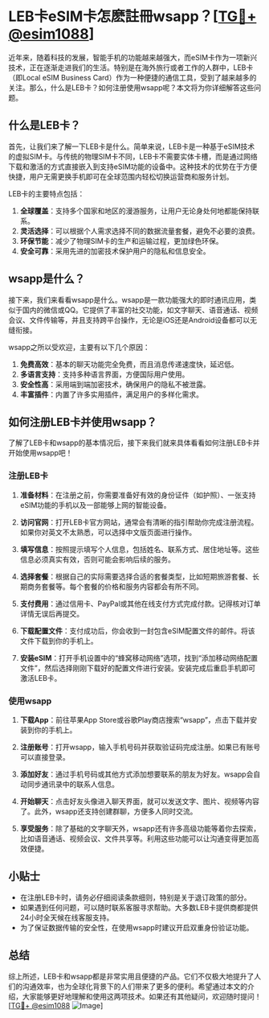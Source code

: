 # LEB卡eSIM卡怎麽註冊wsapp？[[TG💪+ @esim1088](https://t.me/s/esim1088)]

近年来，随着科技的发展，智能手机的功能越来越强大，而eSIM卡作为一项新兴技术，正在逐渐走进我们的生活。特别是在海外旅行或者工作的人群中，LEB卡（即Local eSIM Business Card）作为一种便捷的通信工具，受到了越来越多的关注。那么，什么是LEB卡？如何注册使用wsapp呢？本文将为你详细解答这些问题。

## 什么是LEB卡？

首先，让我们来了解一下LEB卡是什么。简单来说，LEB卡是一种基于eSIM技术的虚拟SIM卡。与传统的物理SIM卡不同，LEB卡不需要实体卡槽，而是通过网络下载和激活的方式直接嵌入到支持eSIM功能的设备中。这种技术的优势在于方便快捷，用户无需更换手机即可在全球范围内轻松切换运营商和服务计划。

LEB卡的主要特点包括：

1. **全球覆盖**：支持多个国家和地区的漫游服务，让用户无论身处何地都能保持联系。
2. **灵活选择**：可以根据个人需求选择不同的数据流量套餐，避免不必要的浪费。
3. **环保节能**：减少了物理SIM卡的生产和运输过程，更加绿色环保。
4. **安全可靠**：采用先进的加密技术保护用户的隐私和信息安全。

## wsapp是什么？

接下来，我们来看看wsapp是什么。wsapp是一款功能强大的即时通讯应用，类似于国内的微信或QQ。它提供了丰富的社交功能，如文字聊天、语音通话、视频会议、文件传输等，并且支持跨平台操作，无论是iOS还是Android设备都可以无缝衔接。

wsapp之所以受欢迎，主要有以下几个原因：

1. **免费高效**：基本的聊天功能完全免费，而且消息传递速度快，延迟低。
2. **多语言支持**：支持多种语言界面，方便国际用户使用。
3. **安全性高**：采用端到端加密技术，确保用户的隐私不被泄露。
4. **丰富插件**：内置了许多实用插件，满足用户的多样化需求。

## 如何注册LEB卡并使用wsapp？

了解了LEB卡和wsapp的基本情况后，接下来我们就来具体看看如何注册LEB卡并开始使用wsapp吧！

### 注册LEB卡

1. **准备材料**：在注册之前，你需要准备好有效的身份证件（如护照）、一张支持eSIM功能的手机以及一部能够上网的智能设备。
   
2. **访问官网**：打开LEB卡官方网站，通常会有清晰的指引帮助你完成注册流程。如果你对英文不太熟悉，可以选择中文版页面进行操作。

3. **填写信息**：按照提示填写个人信息，包括姓名、联系方式、居住地址等。这些信息必须真实有效，否则可能会影响后续的服务。

4. **选择套餐**：根据自己的实际需要选择合适的套餐类型，比如短期旅游套餐、长期商务套餐等。每个套餐的价格和服务内容都会有所不同。

5. **支付费用**：通过信用卡、PayPal或其他在线支付方式完成付款。记得核对订单详情无误后再提交。

6. **下载配置文件**：支付成功后，你会收到一封包含eSIM配置文件的邮件。将该文件下载到你的手机上。

7. **安装eSIM**：打开手机设置中的“蜂窝移动网络”选项，找到“添加移动网络配置文件”，然后选择刚刚下载好的配置文件进行安装。安装完成后重启手机即可激活LEB卡。

### 使用wsapp

1. **下载App**：前往苹果App Store或谷歌Play商店搜索“wsapp”，点击下载并安装到你的手机上。

2. **注册账号**：打开wsapp，输入手机号码并获取验证码完成注册。如果已有账号可以直接登录。

3. **添加好友**：通过手机号码或其他方式添加想要联系的朋友为好友。wsapp会自动同步通讯录中的联系人信息。

4. **开始聊天**：点击好友头像进入聊天界面，就可以发送文字、图片、视频等内容了。此外，wsapp还支持创建群聊，方便多人同时交流。

5. **享受服务**：除了基础的文字聊天外，wsapp还有许多高级功能等着你去探索，比如语音通话、视频会议、文件共享等。利用这些功能可以让沟通变得更加高效便捷。

## 小贴士

- 在注册LEB卡时，请务必仔细阅读条款细则，特别是关于退订政策的部分。
- 如果遇到任何问题，可以随时联系客服寻求帮助。大多数LEB卡提供商都提供24小时全天候在线客服支持。
- 为了保证数据传输的安全性，在使用wsapp时建议开启双重身份验证功能。

## 总结

综上所述，LEB卡和wsapp都是非常实用且便捷的产品。它们不仅极大地提升了人们的沟通效率，也为全球化背景下的人们带来了更多的便利。希望通过本文的介绍，大家能够更好地理解和使用这两项技术。如果还有其他疑问，欢迎随时提问！[[TG💪+ @esim1088](https://t.me/s/esim1088) ![Image](https://i.postimg.cc/4NQfJmqS/Snipaste-2025-05-13-00-14-12.png)]
